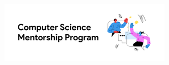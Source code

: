 ![CS Mentorship Program Banner](https://github.com/dsc-utrgv/cs-mentorship-program/blob/main/assets/mandmbanner.png)
